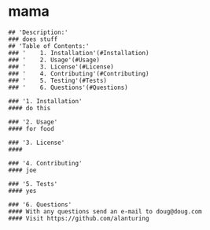# mama
    ## 'Description:'
    ### does stuff
    ## 'Table of Contents:'
    ### '    1. Installation'(#Installation)
    ### '    2. Usage'(#Usage)
    ### '    3. License'(#License)
    ### '    4. Contributing'(#Contributing)
    ### '    5. Testing'(#Tests)
    ### '    6. Questions'(#Questions)

    ### '1. Installation'
    #### do this

    ### '2. Usage'
    #### for food

    ### '3. License'
    #### 

    ### '4. Contributing'
    #### joe

    ### '5. Tests'
    #### yes
    
    ### '6. Questions'
    #### With any questions send an e-mail to doug@doug.com
    #### Visit https://github.com/alanturing

